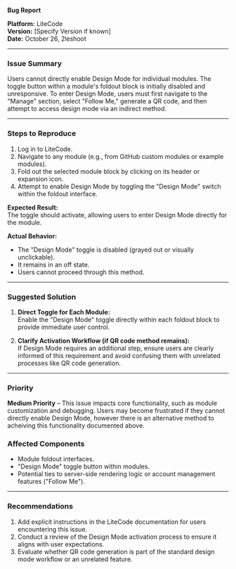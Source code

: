 **Bug Report**

**Platform:** LiteCode  
**Version:** [Specify Version if known]  
**Date:** October 26, 2leshoot  

---

### **Issue Summary**
Users cannot directly enable Design Mode for individual modules. The toggle button within a 
module's foldout block is initially disabled and unresponsive. To enter Design Mode, users must 
first navigate to the "Manage" section, select "Follow Me," generate a QR code, and then attempt 
to access design mode via an indirect method.

---

### **Steps to Reproduce**
1. Log in to LiteCode.
2. Navigate to any module (e.g., from GitHub custom modules or example modules).
3. Fold out the selected module block by clicking on its header or expansion icon.
4. Attempt to enable Design Mode by toggling the "Design Mode" switch within the foldout 
interface.

**Expected Result:**  
The toggle should activate, allowing users to enter Design Mode directly for the module.

**Actual Behavior:**  
- The "Design Mode" toggle is disabled (grayed out or visually unclickable).
- It remains in an off state.
- Users cannot proceed through this method.

---

### **Suggested Solution**
1. **Direct Toggle for Each Module:**  
   Enable the "Design Mode" toggle directly within each foldout block to provide immediate user 
control.
   
2. **Clarify Activation Workflow (if QR code method remains):**  
   If Design Mode requires an additional step, ensure users are clearly informed of this 
requirement and avoid confusing them with unrelated processes like QR code generation.

---

### **Priority**
**Medium Priority** – This issue impacts core functionality, such as module customization and 
debugging. Users may become frustrated if they cannot directly enable Design Mode, however there is an
alternative method to acheiving this functionality documented above.

### **Affected Components**
- Module foldout interfaces.
- "Design Mode" toggle button within modules.
- Potential ties to server-side rendering logic or account management features ("Follow Me").

---

### **Recommendations**
1. Add explicit instructions in the LiteCode documentation for users encountering this issue.
2. Conduct a review of the Design Mode activation process to ensure it aligns with user 
expectations.
3. Evaluate whether QR code generation is part of the standard design mode workflow or an 
unrelated feature.
